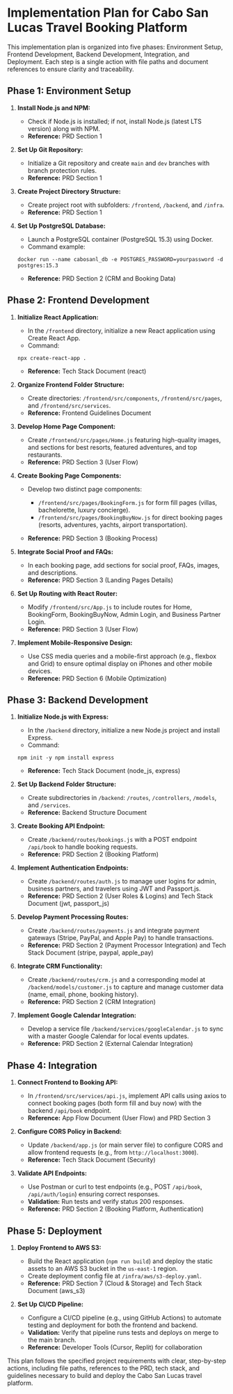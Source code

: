 # Implementation Plan for Cabo San Lucas Travel Booking Platform

This implementation plan is organized into five phases: Environment Setup, Frontend Development, Backend Development, Integration, and Deployment. Each step is a single action with file paths and document references to ensure clarity and traceability.

## Phase 1: Environment Setup

1.  **Install Node.js and NPM:**

    *   Check if Node.js is installed; if not, install Node.js (latest LTS version) along with NPM.
    *   **Reference:** PRD Section 1

2.  **Set Up Git Repository:**

    *   Initialize a Git repository and create `main` and `dev` branches with branch protection rules.
    *   **Reference:** PRD Section 1

3.  **Create Project Directory Structure:**

    *   Create project root with subfolders: `/frontend`, `/backend`, and `/infra`.
    *   **Reference:** PRD Section 1

4.  **Set Up PostgreSQL Database:**

    *   Launch a PostgreSQL container (PostgreSQL 15.3) using Docker.
    *   Command example:

    `docker run --name cabosanl_db -e POSTGRES_PASSWORD=yourpassword -d postgres:15.3`

    *   **Reference:** PRD Section 2 (CRM and Booking Data)

## Phase 2: Frontend Development

1.  **Initialize React Application:**

    *   In the `/frontend` directory, initialize a new React application using Create React App.
    *   Command:

    `npx create-react-app .`

    *   **Reference:** Tech Stack Document (react)

2.  **Organize Frontend Folder Structure:**

    *   Create directories: `/frontend/src/components`, `/frontend/src/pages`, and `/frontend/src/services`.
    *   **Reference:** Frontend Guidelines Document

3.  **Develop Home Page Component:**

    *   Create `/frontend/src/pages/Home.js` featuring high-quality images, and sections for best resorts, featured adventures, and top restaurants.
    *   **Reference:** PRD Section 3 (User Flow)

4.  **Create Booking Page Components:**

    *   Develop two distinct page components:

        *   `/frontend/src/pages/BookingForm.js` for form fill pages (villas, bachelorette, luxury concierge).
        *   `/frontend/src/pages/BookingBuyNow.js` for direct booking pages (resorts, adventures, yachts, airport transportation).

    *   **Reference:** PRD Section 3 (Booking Process)

5.  **Integrate Social Proof and FAQs:**

    *   In each booking page, add sections for social proof, FAQs, images, and descriptions.
    *   **Reference:** PRD Section 3 (Landing Pages Details)

6.  **Set Up Routing with React Router:**

    *   Modify `/frontend/src/App.js` to include routes for Home, BookingForm, BookingBuyNow, Admin Login, and Business Partner Login.
    *   **Reference:** PRD Section 3 (User Flow)

7.  **Implement Mobile-Responsive Design:**

    *   Use CSS media queries and a mobile-first approach (e.g., flexbox and Grid) to ensure optimal display on iPhones and other mobile devices.
    *   **Reference:** PRD Section 6 (Mobile Optimization)

## Phase 3: Backend Development

1.  **Initialize Node.js with Express:**

    *   In the `/backend` directory, initialize a new Node.js project and install Express.
    *   Command:

    `npm init -y npm install express`

    *   **Reference:** Tech Stack Document (node_js, express)

2.  **Set Up Backend Folder Structure:**

    *   Create subdirectories in `/backend`: `/routes`, `/controllers`, `/models`, and `/services`.
    *   **Reference:** Backend Structure Document

3.  **Create Booking API Endpoint:**

    *   Create `/backend/routes/bookings.js` with a POST endpoint `/api/book` to handle booking requests.
    *   **Reference:** PRD Section 2 (Booking Platform)

4.  **Implement Authentication Endpoints:**

    *   Create `/backend/routes/auth.js` to manage user logins for admin, business partners, and travelers using JWT and Passport.js.
    *   **Reference:** PRD Section 2 (User Roles & Logins) and Tech Stack Document (jwt, passport_js)

5.  **Develop Payment Processing Routes:**

    *   Create `/backend/routes/payments.js` and integrate payment gateways (Stripe, PayPal, and Apple Pay) to handle transactions.
    *   **Reference:** PRD Section 2 (Payment Processor Integration) and Tech Stack Document (stripe, paypal, apple_pay)

6.  **Integrate CRM Functionality:**

    *   Create `/backend/routes/crm.js` and a corresponding model at `/backend/models/customer.js` to capture and manage customer data (name, email, phone, booking history).
    *   **Reference:** PRD Section 2 (CRM Integration)

7.  **Implement Google Calendar Integration:**

    *   Develop a service file `/backend/services/googleCalendar.js` to sync with a master Google Calendar for local events updates.
    *   **Reference:** PRD Section 2 (External Calendar Integration)

## Phase 4: Integration

1.  **Connect Frontend to Booking API:**

    *   In `/frontend/src/services/api.js`, implement API calls using axios to connect booking pages (both form fill and buy now) with the backend `/api/book` endpoint.
    *   **Reference:** App Flow Document (User Flow) and PRD Section 3

2.  **Configure CORS Policy in Backend:**

    *   Update `/backend/app.js` (or main server file) to configure CORS and allow frontend requests (e.g., from `http://localhost:3000`).
    *   **Reference:** Tech Stack Document (Security)

3.  **Validate API Endpoints:**

    *   Use Postman or curl to test endpoints (e.g., POST `/api/book`, `/api/auth/login`) ensuring correct responses.
    *   **Validation:** Run tests and verify status 200 responses.
    *   **Reference:** PRD Section 2 (Booking Platform, Authentication)

## Phase 5: Deployment

1.  **Deploy Frontend to AWS S3:**

    *   Build the React application (`npm run build`) and deploy the static assets to an AWS S3 bucket in the `us-east-1` region.
    *   Create deployment config file at `/infra/aws/s3-deploy.yaml`.
    *   **Reference:** PRD Section 7 (Cloud & Storage) and Tech Stack Document (aws_s3)

2.  **Set Up CI/CD Pipeline:**

    *   Configure a CI/CD pipeline (e.g., using GitHub Actions) to automate testing and deployment for both the frontend and backend.
    *   **Validation:** Verify that pipeline runs tests and deploys on merge to the main branch.
    *   **Reference:** Developer Tools (Cursor, Replit) for collaboration

This plan follows the specified project requirements with clear, step-by-step actions, including file paths, references to the PRD, tech stack, and guidelines necessary to build and deploy the Cabo San Lucas travel platform.
